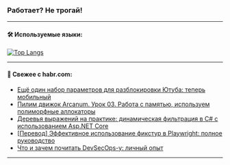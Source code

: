 ### Работает? Не трогай!

---
<!--
#### 🛠️ Technical stack:

![Java](https://img.shields.io/badge/Java-informational?logo=Oracle&style=flat&logoColor=white&color=FF4500)
![Kotlin](https://img.shields.io/badge/Kotlin-informational?logo=Kotlin&style=flat&logoColor=white&color=774D97)
![TS](https://img.shields.io/badge/TypeScript-informational?logo=typeScript&style=flat&logoColor=black&color=017acc)
![Python](https://img.shields.io/badge/Python-informational?logo=Python&style=flat&logoColor=black&color=ffdd54) <br>
![Spring](https://img.shields.io/badge/Spring-informational?logo=Spring&style=flat&logoColor=white&color=6DB33F) 
![SpringBoot](https://img.shields.io/badge/SpringBoot-informational?logo=SpringBoot&style=flat&logoColor=white&color=6DB33F)
![Nest](https://img.shields.io/badge/NestJS-informational?logo=NestJS&style=flat&logoColor=white&color=E0234E) 
![NodeJS](https://img.shields.io/badge/NodeJS-informational?logo=node.js&style=flat&logoColor=white&color=70A760)<br>
![PostgreSQL](https://img.shields.io/badge/PostgreSQL-informational?logo=PostgreSQL&style=flat&logoColor=white&color=DAA520)
![MongoDB](https://img.shields.io/badge/MongoDB-informational?logo=MongoDB&style=flat&logoColor=white&color=870000)
![Apache](https://img.shields.io/badge/Apache-informational?logo=apache&style=flat&logoColor=white&color=f74e28)

___ 
-->

#### 🛠️ Используемые языки:

[![Top Langs](https://github-readme-stats-u2qms2cxw-advtsettinggmailcoms-projects.vercel.app/api/top-langs/?username=zloylis&langs_count=10&hide_title=true&title_color=e6edf3&size_weight=0.5&count_weight=0.5&layout=compact&hide_progress=true&hide_border=true&theme=dracula)](https://github.com/zloylis)

<!---


####  :octocat:&nbsp;&nbsp; Статистика:

![GitHub stats](https://github-readme-stats-u2qms2cxw-advtsettinggmailcoms-projects.vercel.app/api?username=zloylis&show_icons=true&hide_border=true&theme=dracula&title_color=e6edf3&include_all_commits=true&count_private=true&hide_rank=false&hide_title=true&rank_icon=github)
-->
---

#### 💬 Свежее с habr.com:

<!-- BLOG-POST-LIST:START -->
- [Ещё один набор параметров для разблокировки Ютуба: теперь мобильный](https://habr.com/ru/articles/848456/?utm_source=habrahabr&utm_medium=rss&utm_campaign=848456)
- [Пилим движок Arcanum. Урок 03. Работа с памятью, используем полиморфные аллокаторы](https://habr.com/ru/articles/848046/?utm_source=habrahabr&utm_medium=rss&utm_campaign=848046)
- [Деревья выражений на практике: динамическая фильтрация в C# с использованием Asp.NET Core](https://habr.com/ru/articles/848446/?utm_source=habrahabr&utm_medium=rss&utm_campaign=848446)
- [[Перевод] Эффективное использование фикстур в Playwright: полное руководство](https://habr.com/ru/articles/848434/?utm_source=habrahabr&utm_medium=rss&utm_campaign=848434)
- [Что и зачем почитать DevSecOps-у: личный опыт](https://habr.com/ru/companies/kaspersky/articles/845458/?utm_source=habrahabr&utm_medium=rss&utm_campaign=845458)
<!-- BLOG-POST-LIST:END -->

---
